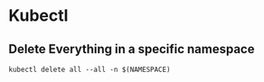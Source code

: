# Kubectl

## Delete Everything in a specific namespace
```
kubectl delete all --all -n $(NAMESPACE)
```